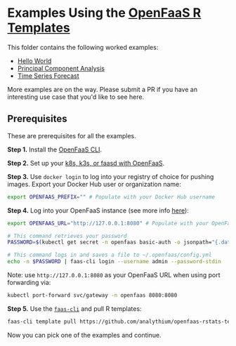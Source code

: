 # Examples Using the [OpenFaaS R Templates](https://github.com/analythium/openfaas-rstats-templates)

This folder contains the following worked examples:

- [Hello World](00-hello/README.md)
- [Principal Component Analysis](01-principal-components/README.md)
- [Time Series Forecast](02-time-series-forecast/README.md)

More examples are on the way.
Please submit a PR if you have an interesting use case that
you'd like to see here.

## Prerequisites

These are prerequisites for all the examples.

__Step 1.__ Install the [OpenFaaS CLI](https://docs.openfaas.com/cli/install/).

__Step 2.__ Set up your [k8s, k3s, or faasd with OpenFaaS](https://docs.openfaas.com/deployment/).

__Step 3.__ Use `docker login` to log into your registry of choice for pushing images.
Export your Docker Hub user or organization name:

```bash
export OPENFAAS_PREFIX="" # Populate with your Docker Hub username
```

__Step 4.__ Log into your OpenFaaS instance (see more info [here](https://github.com/openfaas/workshop/blob/master/lab1b.md)):

```bash
export OPENFAAS_URL="http://127.0.0.1:8080" # Populate with your OpenFaaS URL

# This command retrieves your password
PASSWORD=$(kubectl get secret -n openfaas basic-auth -o jsonpath="{.data.basic-auth-password}" | base64 --decode; echo)

# This command logs in and saves a file to ~/.openfaas/config.yml
echo -n $PASSWORD | faas-cli login --username admin --password-stdin
```

Note: use `http://127.0.0.1:8080` as your OpenFaaS URL when using port forwarding via:

```bash
kubectl port-forward svc/gateway -n openfaas 8080:8080
```

__Step 5.__ Use the [`faas-cli`](https://github.com/openfaas/faas-cli) and pull R templates:

```bash
faas-cli template pull https://github.com/analythium/openfaas-rstats-templates
```

Now you can pick one of the examples and continue.
